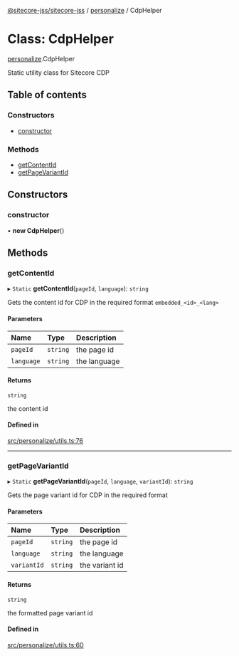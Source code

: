 [@sitecore-jss/sitecore-jss](../README.md) / [personalize](../modules/personalize.md) / CdpHelper

# Class: CdpHelper

[personalize](../modules/personalize.md).CdpHelper

Static utility class for Sitecore CDP

## Table of contents

### Constructors

- [constructor](personalize.CdpHelper.md#constructor)

### Methods

- [getContentId](personalize.CdpHelper.md#getcontentid)
- [getPageVariantId](personalize.CdpHelper.md#getpagevariantid)

## Constructors

### constructor

• **new CdpHelper**()

## Methods

### getContentId

▸ `Static` **getContentId**(`pageId`, `language`): `string`

Gets the content id for CDP in the required format `embedded_<id>_<lang>`

#### Parameters

| Name | Type | Description |
| :------ | :------ | :------ |
| `pageId` | `string` | the page id |
| `language` | `string` | the language |

#### Returns

`string`

the content id

#### Defined in

[src/personalize/utils.ts:76](https://github.com/Sitecore/jss/blob/c10ba6925/packages/sitecore-jss/src/personalize/utils.ts#L76)

___

### getPageVariantId

▸ `Static` **getPageVariantId**(`pageId`, `language`, `variantId`): `string`

Gets the page variant id for CDP in the required format

#### Parameters

| Name | Type | Description |
| :------ | :------ | :------ |
| `pageId` | `string` | the page id |
| `language` | `string` | the language |
| `variantId` | `string` | the variant id |

#### Returns

`string`

the formatted page variant id

#### Defined in

[src/personalize/utils.ts:60](https://github.com/Sitecore/jss/blob/c10ba6925/packages/sitecore-jss/src/personalize/utils.ts#L60)
